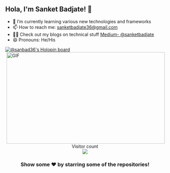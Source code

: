 ## Hola, I'm Sanket Badjate! 👋


- 🌱 I’m currently learning various new technologies and frameworks
- 📫 How to reach me: sanketbadjate36@gmail.com
- 👨‍💻 Check out my blogs on technical stuff [Medium- @sanketbadjate](https://medium.com/@sanketbadjate36)
- 😄 Pronouns: He/His

[![@sanbad36's Holopin board](https://holopin.me/sanbad36)](https://holopin.io/@sanbad36)
<img align="right" alt="GIF" src="https://github.com/abhisheknaiidu/abhisheknaiidu/blob/master/code.gif?raw=true" width="500" height="290" />

<div align="center">


<p align="center"> 
  Visitor count<br>
  <img src="https://profile-counter.glitch.me/sanbad36/count.svg" />
</p>

### Show some ❤️ by starring some of the repositories!

</div>
